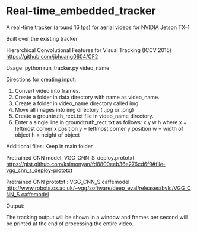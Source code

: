 # Real-time_embedded_tracker
A real-time tracker (around 16 fps) for aerial videos for NVIDIA Jetson TX-1

Built over the existing tracker

Hierarchical Convolutional Features for Visual Tracking (ICCV 2015)
https://github.com/jbhuang0604/CF2

Usage:
python run_tracker.py video_name

Directions for creating input:

1. Convert video into frames.
2. Create a folder in data directory with name as video_name.
3. Create a folder in video_name directory called img
4. Move all images into img directory ( .jpg or .png)
5. Create a grountruth_rect.txt file in video_name directory.
6. Enter a single line in groundtruth_rect.txt as follows:
      x y w h 
      where x = leftmost corner x position
            y = leftmost corner y position
            w = width of object
            h = height of object
        
Additional files:
Keep in main folder

Pretrained CNN model: VGG_CNN_S_deploy.prototxt
https://gist.github.com/ksimonyan/fd8800eeb36e276cd6f9#file-vgg_cnn_s_deploy-prototxt

Pretrained CNN prototxt : VGG_CNN_S.caffemodel
http://www.robots.ox.ac.uk/~vgg/software/deep_eval/releases/bvlc/VGG_CNN_S.caffemodel

        
Output:

The tracking output will be shown in a window and frames per second 
will be printed at the end of processing the entire video.
